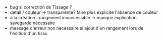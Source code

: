 - bug si correction de Tissage ?
- detail / couleur -> transparente?  faire plus explicite l'absence de couleur
- à la création : rangement innaccessible -> manque explication savegarde nécessaire
- message d'erreur non necessaire si ajout d'un rangement lors de l'édition d'un tissu